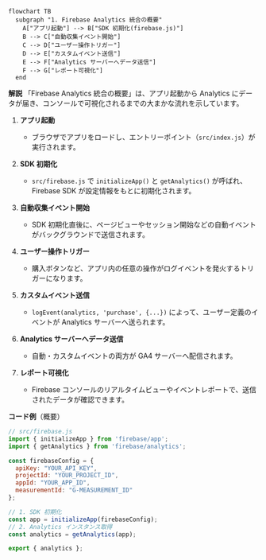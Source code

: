 ```mermaid
flowchart TB
  subgraph "1. Firebase Analytics 統合の概要"
    A["アプリ起動"] --> B["SDK 初期化(firebase.js)"]
    B --> C["自動収集イベント開始"]
    C --> D["ユーザー操作トリガー"]
    D --> E["カスタムイベント送信"]
    E --> F["Analytics サーバーへデータ送信"]
    F --> G["レポート可視化"]
  end
```

**解説**
「Firebase Analytics 統合の概要」は、アプリ起動から Analytics にデータが届き、コンソールで可視化されるまでの大まかな流れを示しています。

1. **アプリ起動**

   * ブラウザでアプリをロードし、エントリーポイント（`src/index.js`）が実行されます。
2. **SDK 初期化**

   * `src/firebase.js` で `initializeApp()` と `getAnalytics()` が呼ばれ、Firebase SDK が設定情報をもとに初期化されます。
3. **自動収集イベント開始**

   * SDK 初期化直後に、ページビューやセッション開始などの自動イベントがバックグラウンドで送信されます。
4. **ユーザー操作トリガー**

   * 購入ボタンなど、アプリ内の任意の操作がログイベントを発火するトリガーになります。
5. **カスタムイベント送信**

   * `logEvent(analytics, 'purchase', {...})` によって、ユーザー定義のイベントが Analytics サーバーへ送られます。
6. **Analytics サーバーへデータ送信**

   * 自動・カスタムイベントの両方が GA4 サーバーへ配信されます。
7. **レポート可視化**

   * Firebase コンソールのリアルタイムビューやイベントレポートで、送信されたデータが確認できます。

**コード例**（概要）

```javascript
// src/firebase.js
import { initializeApp } from 'firebase/app';
import { getAnalytics } from 'firebase/analytics';

const firebaseConfig = {
  apiKey: "YOUR_API_KEY",
  projectId: "YOUR_PROJECT_ID",
  appId: "YOUR_APP_ID",
  measurementId: "G-MEASUREMENT_ID"
};

// 1. SDK 初期化
const app = initializeApp(firebaseConfig);
// 2. Analytics インスタンス取得
const analytics = getAnalytics(app);

export { analytics };
```
